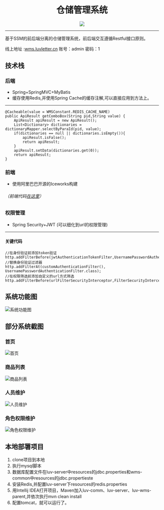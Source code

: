 
<h1 align="center">仓储管理系统</h1>
<p align="center">
  <a href="https://github.com/alibaba/ice"><img src="https://img.shields.io/badge/developing%20with-ICE-2077ff.svg"></a>
</p>

---
基于SSM的前后端分离的仓储管理系统，前后端交互遵循Restful接口原则。

线上地址 :[wms.luvletter.cn](http://wms.luvletter.cn/) 账号：admin 密码：1
## 技术栈
### 后端
* Spring+SpringMVC+MyBatis
* 缓存使用Redis,并使用Spring Cache的缓存注解,可以直接应用到方法上。
---
    @Cacheable(value = WMSConstant.REDIS_CACHE_NAME)
    public ApiResult getComboBox(String pid,String value) {
        ApiResult apiResult = new ApiResult();
        List<Dictionary> dictionaries = dictionaryMapper.selectByParaId(pid, value);
        if(dictionaries == null || dictionaries.isEmpty()){
            apiResult.isFalse();
            return apiResult;
        }
        apiResult.setData(dictionaries.get(0));
        return apiResult;
    }
### 前端  
* 使用阿里巴巴开源的Iceworks构建
###### （前端代码[在这里](https://github.com/J2ephyr/LUVWMS_React)）
### 权限管理
* Spring Security+JWT (可以细化到url的权限管理)
---
#### 关键代码
    //在身份验证前添加token验证
    http.addFilterBefore(jwtAuthenticationTokenFilter,UsernamePasswordAuthenticationFilter.class);
    //替换身份验证过滤器
    http.addFilterAt(customAuthenticationFilter(), UsernamePasswordAuthenticationFilter.class);
    //在权限筛选前添加自定义的url方式筛选
    http.addFilterBefore(urlFilterSecurityInterceptor,FilterSecurityInterceptor.class);
## 系统功能图
![系统功能图](http://cdn.luvletter.cn/wms%E5%8A%9F%E8%83%BD%E5%9B%BE1.png)
## 部分系统截图
### 首页
![首页](http://cdn.luvletter.cn/%E9%A6%96%E9%A1%B5.jpg)
### 商品列表
![商品列表](http://cdn.luvletter.cn/%E5%95%86%E5%93%81%E5%88%97%E8%A1%A8.jpg)
### 人员维护
![人员维护](http://cdn.luvletter.cn/%E4%BA%BA%E5%91%98%E7%BB%B4%E6%8A%A4.jpg)
### 角色权限维护
![角色权限维护](http://cdn.luvletter.cn/%E8%A7%92%E8%89%B2%E6%9D%83%E9%99%90%E7%BB%B4%E6%8A%A4.jpg)
## 本地部署项目
1. clone项目到本地
2. 执行mysql脚本
3. 数据库配置文件在luv-server中resources的jdbc.properties和wms-common中resources的jdbc.propertieste
4. 安装Redis,并配置luv-server下resources的redis.properties
4. 用Intellij IDEA打开项目，Maven加入luv-comm、luv-server、luv-wms-parent,并依次执行mvn clean install
5. 配置tomcat，就可以运行了。



